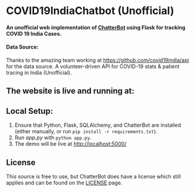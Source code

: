 # COVID19IndiaChatbot (Unofficial)

#### An unofficial web implementation of [ChatterBot](https://github.com/gunthercox/ChatterBot) using Flask for tracking COVID 19 India Cases.

#### Data Source:
Thanks to the amazing team working at https://github.com/covid19india/api for the data source. A volunteer-driven API for COVID-19 stats & patient tracing in India (Unofficial).


## The website is live and running at:



## Local Setup:
 1. Ensure that Python, Flask, SQLAlchemy, and ChatterBot are installed (either manually, or run `pip install -r requirements.txt`).
 2. Run *app.py* with `python app.py`.
 3. The demo will be live at [http://localhost:5000/](http://localhost:5000/)


## License
This source is free to use, but ChatterBot does have a license which still applies and can be found on the [LICENSE](https://github.com/gunthercox/ChatterBot/blob/master/LICENSE) page.
